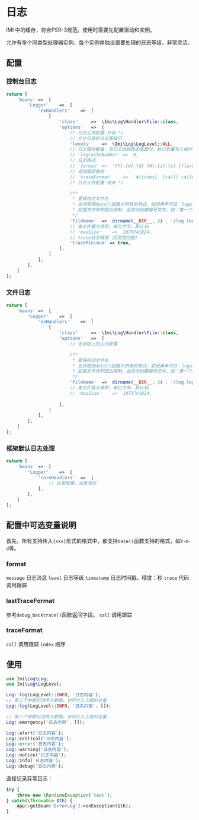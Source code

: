 # 日志

IMI 中的缓存，符合PSR-3规范。使用时需要先配置驱动和实例。

允许有多个同类型处理器实例，每个实例单独设置要处理的日志等级，非常灵活。

## 配置

### 控制台日志

```php
return [
	'beans'	=>	[
		'Logger'	=>	[
			'exHandlers'	=>	[
				[
					'class'		=>	\Imi\Log\Handler\File::class,
					'options'	=>	[
						/* 日志公共配置-开始 */
						// 允许记录的日志等级们
						'levels'	=>	\Imi\Log\LogLevel::ALL,
						// 日志缓存数量，当日志达到指定条数时，执行批量写入操作，减少对性能的影响，默认0，每次都写入
						// 'logCacheNumber'	=>	0,
						// 日志格式
						// 'format'	=>	'{Y}-{m}-{d} {H}:{i}:{s} [{level}] {message}',
						// 调用跟踪格式
						// 'traceFormat'	=>	'#{index}  {call} called at [{file}:{line}]',
						/* 日志公共配置-结束 */

						/**
						 * 要保存的文件名
						 * 支持使用date()函数中所有的格式，如经典年月日：logs/{y}-{m}-{d}.log
						 * 如果文件体积超出限制，会自动创建编号文件，如：第一个文件2018-01-01.log，第二个文件2018-01-01(1).log，第三个文件2018-01-01(2).log
						 */
						'fileName'	=>	dirname(__DIR__, 3) . '/log.log',
						// 单文件最大体积，单位字节，默认1G
						// 'maxSize'	=>	1073741824,
						// trace日志精简（实验性功能）
						'traceMinimum' => true,
					],
				]
			],
		],
	]
];
```

### 文件日志

```php
return [
	'beans'	=>	[
		'Logger'	=>	[
			'exHandlers'	=>	[
				[
					'class'		=>	\Imi\Log\Handler\File::class,
					'options'	=>	[
						// 支持同上的公共配置

						/**
						 * 要保存的文件名
						 * 支持使用date()函数中所有的格式，如经典年月日：logs/{y}-{m}-{d}.log
						 * 如果文件体积超出限制，会自动创建编号文件，如：第一个文件2018-01-01.log，第二个文件2018-01-01(1).log，第三个文件2018-01-01(2).log
						 */
						'fileName'	=>	dirname(__DIR__, 3) . '/log.log',
						// 单文件最大体积，单位字节，默认1G
						// 'maxSize'	=>	1073741824,
						
					],
				]
			],
		],
	]
];
```

### 框架默认日志处理

```php
return [
	'beans'	=>	[
		'Logger'	=>	[
			'coreHandlers'	=>	[
				// 这里配置，或者清空
			],
		],
	]
];
```

## 配置中可选变量说明

首先，所有支持传入`{xxx}`形式的格式中，都支持`date()`函数支持的格式，如`Y-m-d`等。

### format

`message` 日志消息
`level` 日志等级
`timestamp` 日志时间戳，精度：秒
`trace` 代码调用跟踪

### lastTraceFormat

参考`debug_backtrace()`函数返回字段。
`call` 调用跟踪

### traceFormat

`call` 调用跟踪
`index` 顺序

## 使用

```php
use Imi\Log\Log;
use Imi\Log\LogLevel;

Log::log(LogLevel::INFO, '日志内容');
// 第三个参数可选传入数据，也可代入上面的变量
Log::log(LogLevel::INFO, '日志内容', []);

// 第三个参数可选传入数据，也可代入上面的变量
Log::emergency('日志内容', []);

Log::alert('日志内容');
Log::critical('日志内容');
Log::error('日志内容');
Log::warning('日志内容');
Log::notice('日志内容');
Log::info('日志内容');
Log::debug('日志内容');
```

直接记录异常日志：

```php
try {
	throw new \RuntimeException('test');
} catch(\Throwable $th) {
	App::getBean('ErrorLog')->onException($th);
}
```